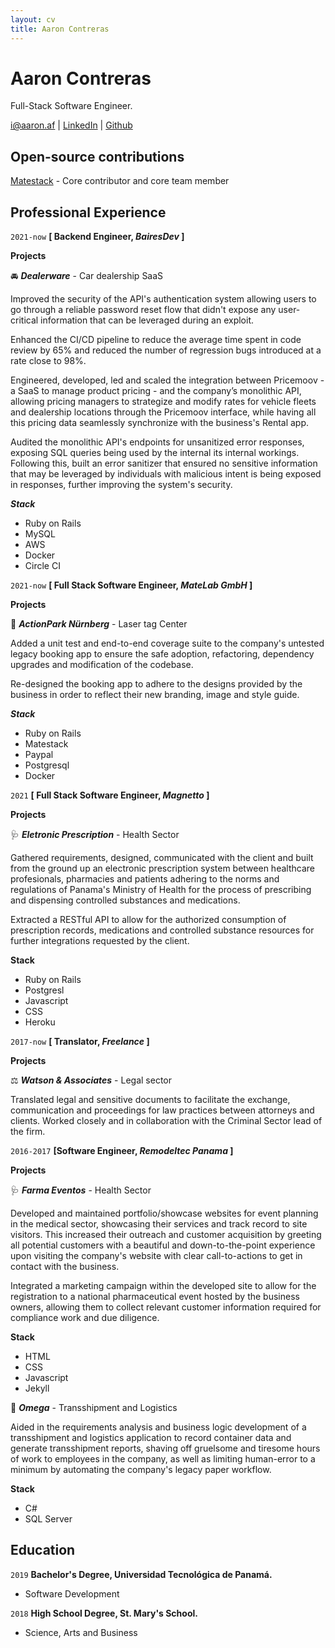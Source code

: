 ```yaml
---
layout: cv
title: Aaron Contreras
---
```

# Aaron Contreras
Full-Stack Software Engineer.

<div id="webaddress">
<a href="mailto:i@aaron.af" target="_blank">i@aaron.af</a>
<!-- | <a href="https://github.com/aaron-contreras" target="_blank">Portfolio</a> -->
| <a href="https://www.linkedin.com/in/aaronaf/" target="_blank">LinkedIn</a>
| <a href="https://github.com/aaron-contreras" target="_blank">Github</a>
</div>

<!-- ## Experienced in
__RESTful API development__ - Production-grade solutions for the consumption of resources by multiple client platforms.

__Identity & Access management__ - Authentication and authorization solutions

__Security__ - Enforcing vulnerability and security considerations during design and development.

__English<->Spanish translation__ - Authorized and certified by Panama's Ministry of Education. -->

## Open-source contributions

[Matestack](https://github.com/matestack) - Core contributor and core team member


## Professional Experience

`2021-now`
__[ Backend Engineer, _BairesDev_ ]__

__Projects__

🚘 ___Dealerware___ - Car dealership SaaS

Improved the security of the API's authentication system allowing users to go through a reliable password reset flow that didn't expose any user-critical information that can
be leveraged during an exploit.

Enhanced the CI/CD pipeline to reduce the average time spent in code review by 65% and reduced the number of regression bugs introduced at a rate close to 98%.

Engineered, developed, led and scaled the integration between Pricemoov - a SaaS to manage product pricing - and the company’s monolithic API, allowing pricing managers to strategize and modify rates for vehicle fleets and dealership locations through the Pricemoov interface, while having all this pricing data seamlessly synchronize with the business's Rental app.

Audited the monolithic API's endpoints for unsanitized error responses, exposing SQL queries being used by the internal its internal workings. Following this, built an error sanitizer that ensured no sensitive information that may be leveraged by individuals with malicious intent is being exposed in responses, further improving the system's security.

___Stack___
- Ruby on Rails
- MySQL
- AWS
- Docker
- Circle CI


`2021-now`
__[ Full Stack Software Engineer, _MateLab GmbH_ ]__

__Projects__

🔫 ___ActionPark Nürnberg___ - Laser tag Center

Added a unit test and end-to-end coverage suite to the company's untested legacy booking app to ensure the safe adoption, refactoring, dependency upgrades and modification of the codebase.

Re-designed the booking app to adhere to the designs provided by the business in order to reflect their new branding, image and style guide.

___Stack___
- Ruby on Rails
- Matestack
- Paypal
- Postgresql
- Docker

`2021`
__[ Full Stack Software Engineer, _Magnetto_ ]__

__Projects__  

🩺 ___Eletronic Prescription___  - Health Sector

Gathered requirements, designed, communicated with the client and built from the ground up an electronic prescription system between healthcare profesionals, pharmacies and patients adhering to the norms and regulations of Panama's Ministry of Health for the process of prescribing and dispensing controlled substances and medications.

Extracted a RESTful API to allow for the authorized consumption of prescription records, medications and controlled substance resources for further integrations requested by the client.

__Stack__
- Ruby on Rails
- Postgresl
- Javascript
- CSS
- Heroku

`2017-now`
__[ Translator, _Freelance_ ]__

__Projects__  

⚖️ ___Watson & Associates___  - Legal sector

Translated legal and sensitive documents to facilitate the exchange, communication and proceedings for law practices between attorneys and clients. Worked closely and in collaboration with the Criminal Sector lead of the firm.

`2016-2017`
__[Software Engineer, _Remodeltec Panama_ ]__

__Projects__

🩺 ___Farma Eventos___ - Health Sector

Developed and maintained portfolio/showcase websites for event planning in the medical sector, showcasing their services and track record to site visitors. This increased their outreach and customer acquisition by greeting all potential customers with a beautiful and down-to-the-point experience upon visiting the company's website with clear call-to-actions to get in contact with the business.

Integrated a marketing campaign within the developed site to allow for the registration to a national pharmaceutical event hosted by the business owners, allowing them to collect relevant customer information required for compliance work and due diligence.

__Stack__
- HTML
- CSS
- Javascript
- Jekyll

🚢 ___Omega___  - Transshipment and Logistics

Aided in the requirements analysis and business logic development of a transshipment and logistics application to record container data and generate transshipment reports, shaving off gruelsome and tiresome hours of work to employees in the company, as well as limiting human-error to a minimum by automating the company's legacy paper workflow.

__Stack__
- C#
- SQL Server

## Education

`2019`
__Bachelor's Degree, Universidad Tecnológica de Panamá.__

- Software Development

`2018`
__High School Degree, St. Mary's School.__

- Science, Arts and Business



<!-- ### Footer

Last updated: May 2013 -->


